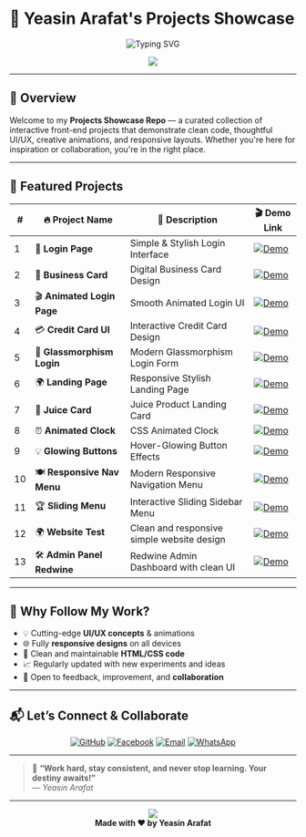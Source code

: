 # 🚀 Yeasin Arafat's **Projects Showcase**

<p align="center">
  <img src="https://readme-typing-svg.herokuapp.com?font=Fira+Code&size=28&pause=1000&color=00D8FF&width=600&lines=Welcome+to+Projects+Playground;Crafted+with+❤️+by+Yeasin+Arafat" alt="Typing SVG" />
</p>

<p align="center">
  <img src="https://capsule-render.vercel.app/api?type=waving&color=0:00d8ff,100:0e1538&height=120&section=header&text=✨%20My%20Creative%20Works%20✨&fontSize=30&fontColor=ffffff"/>
</p>

---

## 🧠 **Overview**

Welcome to my **Projects Showcase Repo** — a curated collection of interactive front-end projects that demonstrate clean code, thoughtful UI/UX, creative animations, and responsive layouts. Whether you're here for inspiration or collaboration, you're in the right place.

---

## 🌟 **Featured Projects**

<div align="center">

| #  | 🔥 Project Name              | 🚀 Description                            | 🎬 Demo Link                                                                 |
|----|-----------------------------|-------------------------------------------|------------------------------------------------------------------------------|
| 1  | 🔐 **Login Page**            | Simple & Stylish Login Interface          | [![Demo](https://img.shields.io/badge/Live-Demo-blue?style=for-the-badge)](https://yeasinoncode98.github.io/Projects-Showcase/01_Login_Page/) |
| 2  | 💼 **Business Card**         | Digital Business Card Design              | [![Demo](https://img.shields.io/badge/Live-Demo-blue?style=for-the-badge)](https://yeasinoncode98.github.io/Projects-Showcase/02_Business_Card/) |
| 3  | 🎬 **Animated Login Page**   | Smooth Animated Login UI                  | [![Demo](https://img.shields.io/badge/Live-Demo-blue?style=for-the-badge)](https://yeasinoncode98.github.io/Projects-Showcase/03_Animated_LoginPage/) |
| 4  | 💳 **Credit Card UI**        | Interactive Credit Card Design            | [![Demo](https://img.shields.io/badge/Live-Demo-blue?style=for-the-badge)](https://yeasinoncode98.github.io/Projects-Showcase/04_Credit_Card/) |
| 5  | 🧊 **Glassmorphism Login**   | Modern Glassmorphism Login Form           | [![Demo](https://img.shields.io/badge/Live-Demo-blue?style=for-the-badge)](https://yeasinoncode98.github.io/Projects-Showcase/05_Modern_Glassmorphism_Login_Form/) |
| 6  | 🌍 **Landing Page**          | Responsive Stylish Landing Page           | [![Demo](https://img.shields.io/badge/Live-Demo-blue?style=for-the-badge)](https://yeasinoncode98.github.io/Projects-Showcase/06_Landing_Page_/) |
| 7  | 🧃 **Juice Card**            | Juice Product Landing Card                | [![Demo](https://img.shields.io/badge/Live-Demo-blue?style=for-the-badge)](https://yeasinoncode98.github.io/Projects-Showcase/07_Juice_Card_Landing_Page/) |
| 8  | ⏰ **Animated Clock**        | CSS Animated Clock                        | [![Demo](https://img.shields.io/badge/Live-Demo-blue?style=for-the-badge)](https://yeasinoncode98.github.io/Projects-Showcase/08_Animated_Clock/) |
| 9  | 💡 **Glowing Buttons**       | Hover-Glowing Button Effects              | [![Demo](https://img.shields.io/badge/Live-Demo-blue?style=for-the-badge)](https://yeasinoncode98.github.io/Projects-Showcase/09_Glowing_Buttons/) |
| 10 | 🍽️ **Responsive Nav Menu**   | Modern Responsive Navigation Menu         | [![Demo](https://img.shields.io/badge/Live-Demo-blue?style=for-the-badge)](https://yeasinoncode98.github.io/Projects-Showcase/10_Menu_NavBar_/) |
| 11 | 🏆 **Sliding Menu**          | Interactive Sliding Sidebar Menu          | [![Demo](https://img.shields.io/badge/Live-Demo-blue?style=for-the-badge)](https://yeasinoncode98.github.io/Projects-Showcase/11_Sliding_Menu/) |
| 12 | 🌍 **Website Test**          | Clean and responsive simple website design| [![Demo](https://img.shields.io/badge/Live-Demo-blue?style=for-the-badge)](https://yeasinoncode98.github.io/Projects-Showcase/12_Website_Test/) |
| 13 | 🛠️ **Admin Panel Redwine**   | Redwine Admin Dashboard with clean UI     | [![Demo](https://img.shields.io/badge/Live-Demo-blue?style=for-the-badge)](https://yeasinoncode98.github.io/Projects-Showcase/13_Admin_Panel_Redwine/) |

</div>

---

## 🎯 Why Follow My Work?

- 💡 Cutting-edge **UI/UX concepts** & animations  
- 🌐 Fully **responsive designs** on all devices  
- 🧼 Clean and maintainable **HTML/CSS code**  
- 📈 Regularly updated with new experiments and ideas  
- 🤝 Open to feedback, improvement, and **collaboration**  

---

## 📬 Let’s Connect & Collaborate

<p align="center">
  <a href="https://github.com/Yeasinoncode98" target="_blank"><img alt="GitHub" src="https://img.shields.io/badge/GitHub-Yeasinoncode98-181717?style=for-the-badge&logo=github"/></a>
  <a href="https://www.facebook.com/share/1ZzfjaPmq6/?mibextid=wwXIfr" target="_blank"><img alt="Facebook" src="https://img.shields.io/badge/Facebook-Yeasin%20Arafat-1877F2?style=for-the-badge&logo=facebook"/></a>
  <a href="mailto:devoncode98@gmail.com" target="_blank"><img alt="Email" src="https://img.shields.io/badge/Email-devoncode98@gmail.com-D14836?style=for-the-badge&logo=gmail"/></a>
  <a href="https://wa.me/8801627800198" target="_blank"><img alt="WhatsApp" src="https://img.shields.io/badge/WhatsApp-+8801627800198-25D366?style=for-the-badge&logo=whatsapp"/></a>
</p>

---

> 💬 **“Work hard, stay consistent, and never stop learning. Your destiny awaits!”**  
> — *Yeasin Arafat*  

---

<p align="center">
  <img src="https://capsule-render.vercel.app/api?type=waving&color=0e1538&height=100&section=footer"/>
  <br>
  <b>Made with ❤️ by Yeasin Arafat</b>
</p>
